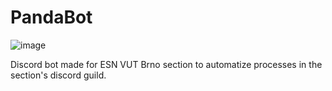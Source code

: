 # PandaBot 

![image](https://user-images.githubusercontent.com/6154740/98183216-5de29400-1f10-11eb-9506-074c29fed7eb.png)

Discord bot made for ESN VUT Brno section to automatize processes in the section's discord guild.
